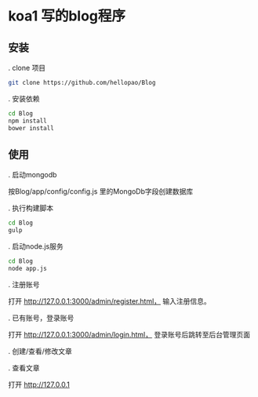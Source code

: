 # koa1 写的blog程序

## 安装

. clone 项目

```bash
git clone https://github.com/hellopao/Blog
```

. 安装依赖

```bash
cd Blog
npm install
bower install
```

## 使用

. 启动mongodb

 按Blog/app/config/config.js 里的MongoDb字段创建数据库

. 执行构建脚本 

```bash
cd Blog
gulp
```

. 启动node.js服务

```bash
cd Blog
node app.js
```

. 注册账号

 打开 http://127.0.0.1:3000/admin/register.html， 输入注册信息。

. 已有账号，登录账号

 打开 http://127.0.0.1:3000/admin/login.html， 登录账号后跳转至后台管理页面

. 创建/查看/修改文章

. 查看文章 

 打开 http://127.0.0.1